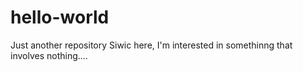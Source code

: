# hello-world
Just another repository
Siwic here, I'm interested in somethinng that involves nothing....
